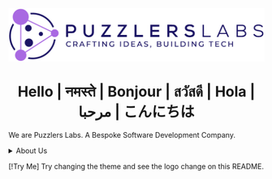 <p align="center">
  <picture>
    <source media="(prefers-color-scheme: dark)" srcset="https://raw.githubusercontent.com/puzzlers-labs/.github/main/profile/assets/dark_mode_logo.png">
    <source media="(prefers-color-scheme: light)" srcset="https://raw.githubusercontent.com/puzzlers-labs/.github/main/profile/assets/light_mode_logo.png">
    <img alt="Puzzlers Labs" src="https://raw.githubusercontent.com/puzzlers-labs/.github/main/profile/assets/light_mode_logo.png">
  </picture>
</p>

<h1 align="center">
  Hello | नमस्ते | Bonjour | สวัสดี | Hola | مرحبا | こんにちは
</h1>

We are Puzzlers Labs. A Bespoke Software Development Company.

<details>
    <summary>About Us</summary>
    Something small enough to escape casual notice.
</details>

[!Try Me]
Try changing the theme and see the logo change on this README.

<!--

**Here are some ideas to get you started:**

🙋‍♀️ A short introduction - what is your organization all about?
🌈 Contribution guidelines - how can the community get involved?
👩‍💻 Useful resources - where can the community find your docs? Is there anything else the community should know?
🍿 Fun facts - what does your team eat for breakfast?
🧙 Remember, you can do mighty things with the power of [Markdown](https://docs.github.com/github/writing-on-github/getting-started-with-writing-and-formatting-on-github/basic-writing-and-formatting-syntax)
-->

